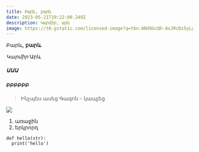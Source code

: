 ```yaml
---
title: Բարև, բարև
date: 2023-05-21T19:22:00.249Z
description: Կարմիր, արև
image: https://t0.gstatic.com/licensed-image?q=tbn:ANd9GcQh-AxJRcDz5yLgVfFA_uPIl6gww1aeEmAWM7DGaHTucBrN5JmPYkFGlVjrfQuWd_60
---
```

Բ﻿արև, **բարև**

*Կ﻿արմիր* Արև

##### Ա﻿ԱԱ

#### Բ﻿ԲԲԲԲԲ

> Ի﻿նչպես ասեց Գագոն - կապյեց

![](img/diagrams_da_gpt_bot.drawio.png)

1. ա﻿ռաջին
2. ե﻿րկրորդ

```
def hello(str):
  print('hello')
```